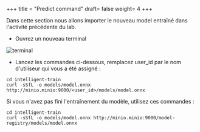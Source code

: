 +++
title = "Predict command"
draft= false
weight= 4
+++

Dans cette section nous allons importer le nouveau model entraîné dans l'activité précédente du lab.


- Ouvrez un nouveau terminal

![terminal](/images/dev-section/new-terminal-bash.png)

- Lancez les commandes ci-dessous, remplacez user_id par le nom d'utiliseur qui vous a été assigné : 

```
cd intelligent-train
curl -sSfL -o models/model.onnx http://minio.minio:9000/<user_id>/models/model.onnx
```

Si vous n'avez pas fini l'entraînement du modèle, utilisez ces commandes :

```
cd intelligent-train
curl -sSfL -o models/model.onnx http://minio.minio:9000/model-registry/models/model.onnx
```
